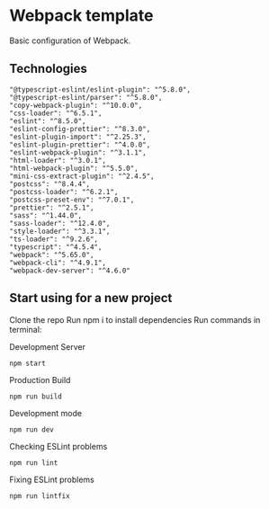 # Webpack template

Basic configuration of Webpack.

## Technologies

    "@typescript-eslint/eslint-plugin": "^5.8.0",
    "@typescript-eslint/parser": "^5.8.0",
    "copy-webpack-plugin": "^10.0.0",
    "css-loader": "^6.5.1",
    "eslint": "^8.5.0",
    "eslint-config-prettier": "^8.3.0",
    "eslint-plugin-import": "^2.25.3",
    "eslint-plugin-prettier": "^4.0.0",
    "eslint-webpack-plugin": "^3.1.1",
    "html-loader": "^3.0.1",
    "html-webpack-plugin": "^5.5.0",
    "mini-css-extract-plugin": "^2.4.5",
    "postcss": "^8.4.4",
    "postcss-loader": "^6.2.1",
    "postcss-preset-env": "^7.0.1",
    "prettier": "^2.5.1",
    "sass": "^1.44.0",
    "sass-loader": "^12.4.0",
    "style-loader": "^3.3.1",
    "ts-loader": "^9.2.6",
    "typescript": "^4.5.4",
    "webpack": "^5.65.0",
    "webpack-cli": "^4.9.1",
    "webpack-dev-server": "^4.6.0"

## Start using for a new project

Clone the repo
Run npm i to install dependencies
Run commands in terminal:

Development Server

```
npm start
```

Production Build

```
npm run build
```

Development mode

```
npm run dev
```

Checking ESLint problems

```
npm run lint
```

Fixing ESLint problems

```
npm run lintfix
```
